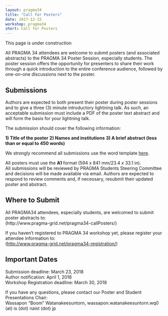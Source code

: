 ```yaml
---
layout: pragma34
title: "Call for Posters"
date: 2017-12-15
workshop: pragma34
short: Call for Posters
---
```


This page is under construction 

All PRAGMA 34 attendees are welcome to submit posters (and associated abstracts)
to the PRAGMA 34 Poster Session, especially students. 
The poster session offers the opportunity for presenters to share their work
through a quick introduction to the entire conference audience, followed by
one-on-one discussions next to the poster.

<div class="border"><h2>Submissions</h2></div>

Authors are expected to both present their poster during poster sessions and
to give a three (3) minute introductory lightning talk. As such, an acceptable
submission must include a PDF of the poster text abstract and will form the basis
for your lightning talk.<br>

The submission should cover the following information: <br>

**1) Title of the poster** 
**2) Names and institutions** 
**3) A brief abstract (less than or equal to 450 words)**

We strongly recommend all submissions use the word template [here](pragmagrid.github.io/images/pragma34/PRAGMA34_Poster_Abstract_Template2.dotx).<br />

All posters must use the **A1** format (594 x 841 mm/23.4 x 33.1 in).<br>
All submissions will be reviewed by PRAGMA Students Steering Committee and
decisions will be made available via email. Authors are expected to respond to
review comments and, if necessary, resubmit their updated poster and abstract.<br>

<div class="border"><h2>Where to Submit</h2></div>
All PRAGMA34 attendees, especially students, are welcomed to submit poster abstracts to:<br> 
(http://www.pragma-grid.net/pragma34-callPosters/)<br>

If you haven’t registered to PRAGMA 34 workshop yet, please register your attendee information to:<br>
(http://www.pragma-grid.net/pragma34-registration/)<br>

<div class="border"><h2>Important Dates</h2></div>
Submission deadline: March 23, 2018<br>
Author notification: April 1, 2018<br>
Workshop Registration deadline: March 30, 2018<br>

If you have any questions, please contact our Poster and Student Presentations Chair:<br>
Wassapon “Boom” Watanakeesuntorn, wassapon.watanakeesuntorn.wq0 (at) is (dot) naist (dot) jp<br>




